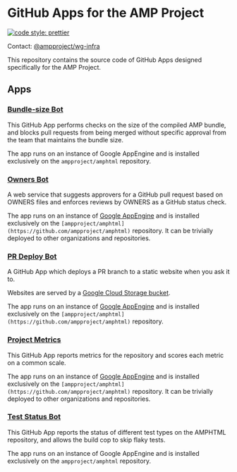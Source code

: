 # GitHub Apps for the AMP Project

[![code style: prettier](https://img.shields.io/badge/code_style-prettier-ff69b4.svg?style=flat-square)](https://github.com/prettier/prettier)

Contact: [@ampproject/wg-infra](https://github.com/orgs/ampproject/teams/wg-infra)

This repository contains the source code of GitHub Apps designed
specifically for the AMP Project.

## Apps

### [Bundle-size Bot](bundle-size/README.md)

This GitHub App performs checks on the size of the compiled AMP bundle, and blocks pull requests from being merged without specific approval from the team that maintains the bundle size.

The app runs on an instance of Google AppEngine and is installed exclusively on the `ampproject/amphtml` repository.

### [Owners Bot](owners/README.md)

A web service that suggests approvers for a GitHub pull request based on OWNERS files and enforces reviews by OWNERS as a GitHub status check.

The app runs on an instance of [Google AppEngine](https://ampproject-owners-bot.appspot.com) and is installed exclusively on the `[ampproject/amphtml](https://github.com/ampproject/amphtml)` repository. It can be trivially deployed to other organizations and repositories.

### [PR Deploy Bot](pr-deploy/README.md)

A GitHub App which deploys a PR branch to a static website when you ask it to. 

Websites are served by a [Google Cloud Storage bucket](https://console.cloud.google.com/storage/browser/amp-test-website-1).

The app runs on an instance of [Google AppEngine](https://amp-pr-deploy-bot.appspot.com) and is installed exclusively on the `[ampproject/amphtml](https://github.com/ampproject/amphtml)` repository.

### [Project Metrics](project-metrics/README.md)

This GitHub App reports metrics for the repository and scores each metric on a common scale.

The app runs on an instance of [Google AppEngine](https://amp-project-metrics.appspot.com) and is installed exclusively on the `[ampproject/amphtml](https://github.com/ampproject/amphtml)` repository. It can be trivially deployed to other organizations and repositories.


### [Test Status Bot](test-status/README.md)

This GitHub App reports the status of different test types on the AMPHTML repository, and allows the build cop to skip flaky tests.

The app runs on an instance of Google AppEngine and is installed exclusively on the `ampproject/amphtml` repository.
